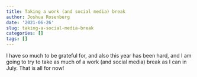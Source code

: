 ```yaml
---
title: Taking a work (and social media) break
author: Joshua Rosenberg
date: '2021-06-26'
slug: taking-a-social-media-break
categories: []
tags: []
---
```


I have so much to be grateful for, and also this year has been hard, and I am going 
to try to take as much of a work (and social media) break as I can in July. That is all for now!